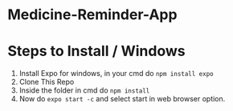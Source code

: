 # Medicine-Reminder-App

# Steps to Install / Windows
1. Install Expo for windows, in your cmd do ```npm install expo```
2. Clone This Repo
3. Inside the folder in cmd do ```npm install```
4. Now do ```expo start -c``` and select start in web browser option.